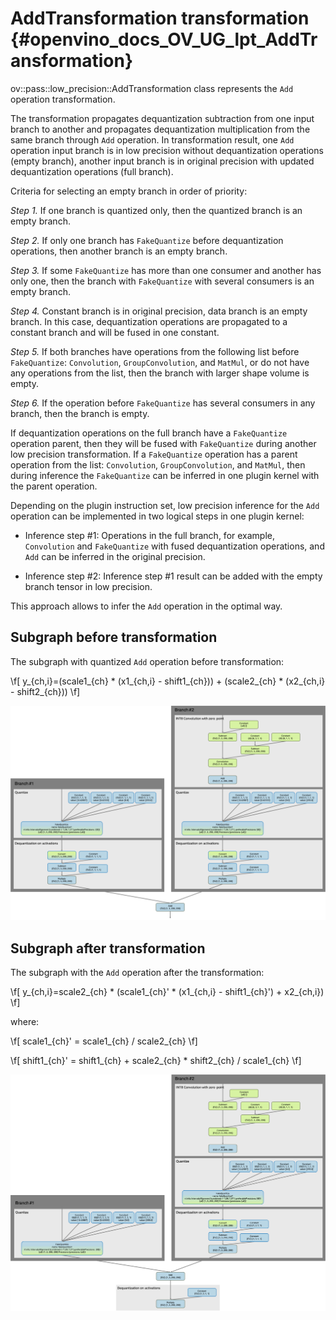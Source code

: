 # AddTransformation transformation {#openvino_docs_OV_UG_lpt_AddTransformation}

ov::pass::low_precision::AddTransformation class represents the `Add` operation transformation.

The transformation propagates dequantization subtraction from one input branch to another and propagates dequantization multiplication from the same branch through `Add` operation. In transformation result, one `Add` operation input branch is in low precision without dequantization operations (empty branch), another input branch is in original precision with updated dequantization operations (full branch).

Criteria for selecting an empty branch in order of priority:

*Step 1.* If one branch is quantized only, then the quantized branch is an empty branch.

*Step 2.* If only one branch has `FakeQuantize` before dequantization operations, then another branch is an empty branch.

*Step 3.* If some `FakeQuantize` has more than one consumer and another has only one, then the branch with `FakeQuantize` with several consumers is an empty branch.

*Step 4.* Constant branch is in original precision, data branch is an empty branch. In this case, dequantization operations are propagated to a constant branch and will be fused in one constant.

*Step 5.* If both branches have operations from the following list before `FakeQuantize`: `Convolution`, `GroupConvolution`, and `MatMul`, or do not have any operations from the list, then the branch with larger shape volume is empty.

*Step 6.* If the operation before `FakeQuantize` has several consumers in any branch, then the branch is empty.

If dequantization operations on the full branch have a `FakeQuantize` operation parent, then they will be fused with `FakeQuantize` during another low precision transformation. If a `FakeQuantize` operation has a parent operation from the list: `Convolution`, `GroupConvolution`, and `MatMul`, then during inference the `FakeQuantize` can be inferred in one plugin kernel with the parent operation.

Depending on the plugin instruction set, low precision inference for the `Add` operation can be implemented in two logical steps in one plugin kernel:

 * Inference step #1: Operations in the full branch, for example, `Convolution` and `FakeQuantize` with fused dequantization operations, and `Add` can be inferred in the original precision.

 * Inference step #2: Inference step #1 result can be added with the empty branch tensor in low precision.

This approach allows to infer the `Add` operation in the optimal way.

## Subgraph before transformation
The subgraph with quantized `Add` operation before transformation:

\f[
y_{ch,i}=(scale1_{ch} * (x1_{ch,i} - shift1_{ch})) + (scale2_{ch} * (x2_{ch,i} - shift2_{ch}))
\f]

![Add before](img/add.common.png)

## Subgraph after transformation
The subgraph with the `Add` operation after the transformation:

\f[
y_{ch,i}=scale2_{ch} * (scale1_{ch}' * (x1_{ch,i} - shift1_{ch}') + x2_{ch,i})
\f]

where:

\f[
scale1_{ch}' = scale1_{ch} / scale2_{ch}
\f]

\f[
shift1_{ch}' = shift1_{ch} + scale2_{ch} * shift2_{ch} / scale1_{ch}
\f]

![Add before](img/add.transformed.png)